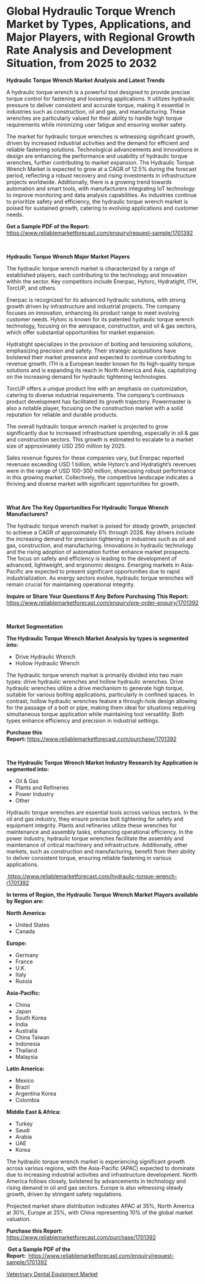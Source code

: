 <p><h1>Global Hydraulic Torque Wrench Market by Types, Applications, and Major Players, with Regional Growth Rate Analysis and Development Situation, from 2025 to 2032</h1></p><p><strong>Hydraulic Torque Wrench Market Analysis and Latest Trends</strong></p>
<p><p>A hydraulic torque wrench is a powerful tool designed to provide precise torque control for fastening and loosening applications. It utilizes hydraulic pressure to deliver consistent and accurate torque, making it essential in industries such as construction, oil and gas, and manufacturing. These wrenches are particularly valued for their ability to handle high torque requirements while minimizing user fatigue and ensuring worker safety.</p><p>The market for hydraulic torque wrenches is witnessing significant growth, driven by increased industrial activities and the demand for efficient and reliable fastening solutions. Technological advancements and innovations in design are enhancing the performance and usability of hydraulic torque wrenches, further contributing to market expansion. The Hydraulic Torque Wrench Market is expected to grow at a CAGR of 12.5% during the forecast period, reflecting a robust recovery and rising investments in infrastructure projects worldwide. Additionally, there is a growing trend towards automation and smart tools, with manufacturers integrating IoT technology to improve monitoring and data analysis capabilities. As industries continue to prioritize safety and efficiency, the hydraulic torque wrench market is poised for sustained growth, catering to evolving applications and customer needs.</p></p>
<p><strong>Get a Sample PDF of the Report:&nbsp;</strong> <a href="https://www.reliablemarketforecast.com/enquiry/request-sample/1701392?utm_campaign=2321&utm_medium=2&utm_source=Github&utm_content=ia&utm_term=16022025&utm_id=hydraulic-torque-wrench">https://www.reliablemarketforecast.com/enquiry/request-sample/1701392</a></p>
<p>&nbsp;</p>
<p><strong>Hydraulic Torque Wrench Major Market Players</strong></p>
<p><p>The hydraulic torque wrench market is characterized by a range of established players, each contributing to the technology and innovation within the sector. Key competitors include Enerpac, Hytorc, Hydratight, ITH, TorcUP, and others.</p><p>Enerpac is recognized for its advanced hydraulic solutions, with strong growth driven by infrastructure and industrial projects. The company focuses on innovation, enhancing its product range to meet evolving customer needs. Hytorc is known for its patented hydraulic torque wrench technology, focusing on the aerospace, construction, and oil & gas sectors, which offer substantial opportunities for market expansion.</p><p>Hydratight specializes in the provision of bolting and tensioning solutions, emphasizing precision and safety. Their strategic acquisitions have bolstered their market presence and expected to continue contributing to revenue growth. ITH is a European leader known for its high-quality torque solutions and is expanding its reach in North America and Asia, capitalizing on the increasing demand for hydraulic tightening technologies.</p><p>TorcUP offers a unique product line with an emphasis on customization, catering to diverse industrial requirements. The company’s continuous product development has facilitated its growth trajectory. Powermaster is also a notable player, focusing on the construction market with a solid reputation for reliable and durable products.</p><p>The overall hydraulic torque wrench market is projected to grow significantly due to increased infrastructure spending, especially in oil & gas and construction sectors. This growth is estimated to escalate to a market size of approximately USD 250 million by 2025.</p><p>Sales revenue figures for these companies vary, but Enerpac reported revenues exceeding USD 1 billion, while Hytorc’s and Hydratight’s revenues were in the range of USD 100-300 million, showcasing robust performance in this growing market. Collectively, the competitive landscape indicates a thriving and diverse market with significant opportunities for growth.</p></p>
<p>&nbsp;</p>
<p><strong>What Are The Key Opportunities For Hydraulic Torque Wrench Manufacturers?</strong></p>
<p><p>The hydraulic torque wrench market is poised for steady growth, projected to achieve a CAGR of approximately 6% through 2028. Key drivers include the increasing demand for precision tightening in industries such as oil and gas, construction, and manufacturing. Innovations in hydraulic technology and the rising adoption of automation further enhance market prospects. The focus on safety and efficiency is leading to the development of advanced, lightweight, and ergonomic designs. Emerging markets in Asia-Pacific are expected to present significant opportunities due to rapid industrialization. As energy sectors evolve, hydraulic torque wrenches will remain crucial for maintaining operational integrity.</p></p>
<p><strong>Inquire or Share Your Questions If Any Before Purchasing This Report:</strong> <a href="https://www.reliablemarketforecast.com/enquiry/pre-order-enquiry/1701392?utm_campaign=2321&utm_medium=2&utm_source=Github&utm_content=ia&utm_term=16022025&utm_id=hydraulic-torque-wrench">https://www.reliablemarketforecast.com/enquiry/pre-order-enquiry/1701392</a></p>
<p>&nbsp;</p>
<p><strong>Market Segmentation</strong></p>
<p><strong>The Hydraulic Torque Wrench Market Analysis by types is segmented into:</strong></p>
<p><ul><li>Drive Hydraulic Wrench</li><li>Hollow Hydraulic Wrench</li></ul></p>
<p><p>The hydraulic torque wrench market is primarily divided into two main types: drive hydraulic wrenches and hollow hydraulic wrenches. Drive hydraulic wrenches utilize a drive mechanism to generate high torque, suitable for various bolting applications, particularly in confined spaces. In contrast, hollow hydraulic wrenches feature a through-hole design allowing for the passage of a bolt or pipe, making them ideal for situations requiring simultaneous torque application while maintaining tool versatility. Both types enhance efficiency and precision in industrial settings.</p></p>
<p><strong>Purchase this Report:&nbsp;</strong><a href="https://www.reliablemarketforecast.com/purchase/1701392?utm_campaign=2321&utm_medium=2&utm_source=Github&utm_content=ia&utm_term=16022025&utm_id=hydraulic-torque-wrench">https://www.reliablemarketforecast.com/purchase/1701392</a></p>
<p>&nbsp;</p>
<p><strong>The Hydraulic Torque Wrench Market Industry Research by Application is segmented into:</strong></p>
<p><ul><li>Oil & Gas</li><li>Plants and Refineries</li><li>Power Industry</li><li>Other</li></ul></p>
<p><p>Hydraulic torque wrenches are essential tools across various sectors. In the oil and gas industry, they ensure precise bolt tightening for safety and equipment integrity. Plants and refineries utilize these wrenches for maintenance and assembly tasks, enhancing operational efficiency. In the power industry, hydraulic torque wrenches facilitate the assembly and maintenance of critical machinery and infrastructure. Additionally, other markets, such as construction and manufacturing, benefit from their ability to deliver consistent torque, ensuring reliable fastening in various applications.</p></p>
<p><a href="https://www.reliablemarketforecast.com/hydraulic-torque-wrench-r1701392?utm_campaign=2321&utm_medium=2&utm_source=Github&utm_content=ia&utm_term=16022025&utm_id=hydraulic-torque-wrench">&nbsp;https://www.reliablemarketforecast.com/hydraulic-torque-wrench-r1701392</a></p>
<p><strong>In terms of Region, the Hydraulic Torque Wrench Market Players available by Region are:</strong></p>
<p>
    <p> <strong> North America: </strong>
        <ul>
            <li>United States</li>
            <li>Canada</li>
        </ul>
        </p> 
    <p> <strong> Europe: </strong>
        <ul>
            <li>Germany</li>
            <li>France</li>
            <li>U.K.</li>
            <li>Italy</li>
            <li>Russia</li>
        </ul>
        </p> 
    <p> <strong> Asia-Pacific: </strong>
        <ul>
            <li>China</li>
            <li>Japan</li>
            <li>South Korea</li>
            <li>India</li>
            <li>Australia</li>
            <li>China Taiwan</li>
            <li>Indonesia</li>
            <li>Thailand</li>
            <li>Malaysia</li>
        </ul>
        </p> 
    <p> <strong> Latin America: </strong>
        <ul>
            <li>Mexico</li>
            <li>Brazil</li>
            <li>Argentina Korea</li>
            <li>Colombia</li>
        </ul>
        </p> 
    <p> <strong> Middle East & Africa: </strong>
        <ul>
            <li>Turkey</li>
            <li>Saudi</li>
            <li>Arabia</li>
            <li>UAE</li>
            <li>Korea</li>
        </ul>
    </p>
    </p>
<p><p>The hydraulic torque wrench market is experiencing significant growth across various regions, with the Asia-Pacific (APAC) expected to dominate due to increasing industrial activities and infrastructure development. North America follows closely, bolstered by advancements in technology and rising demand in oil and gas sectors. Europe is also witnessing steady growth, driven by stringent safety regulations. </p><p>Projected market share distribution indicates APAC at 35%, North America at 30%, Europe at 25%, with China representing 10% of the global market valuation.</p></p>
<p><strong>Purchase this Report: </strong><a href="https://www.reliablemarketforecast.com/purchase/1701392?utm_campaign=2321&utm_medium=2&utm_source=Github&utm_content=ia&utm_term=16022025&utm_id=hydraulic-torque-wrench">https://www.reliablemarketforecast.com/purchase/1701392</a></p>
<p>&nbsp;<strong>Get a Sample PDF of the Report:&nbsp;&nbsp;</strong><a href="https://www.reliablemarketforecast.com/enquiry/request-sample/1701392?utm_campaign=2321&utm_medium=2&utm_source=Github&utm_content=ia&utm_term=16022025&utm_id=hydraulic-torque-wrench">https://www.reliablemarketforecast.com/enquiry/request-sample/1701392</a></p>
<p><strong></strong></p>
<p><p><a href="https://github.com/ovtkosle/Market-Research-Report-List-1/blob/main/veterinary-dental-equipment-market.md?utm_campaign=2321&utm_medium=2&utm_source=Github&utm_content=ia&utm_term=16022025&utm_id=hydraulic-torque-wrench">Veterinary Dental Equipment Market</a></p></p>